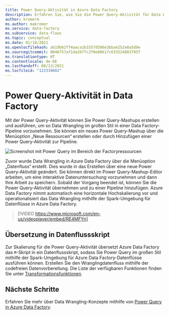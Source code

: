 ```yaml
---
title: Power Query-Aktivität in Azure Data Factory
description: Erfahren Sie, wie Sie die Power Query-Aktivität für Data Wrangling-Funktionen in einer Data Factory-Pipeline verwenden.
author: kromerm
ms.author: makromer
ms.service: data-factory
ms.subservice: data-flows
ms.topic: conceptual
ms.date: 01/18/2021
ms.openlocfilehash: ab19b62ff4aaca1b3357d586e3bba4252e8a5d9e
ms.sourcegitcommit: 0046757af1da267fc2f0e88617c633524883795f
ms.translationtype: HT
ms.contentlocale: de-DE
ms.lasthandoff: 08/13/2021
ms.locfileid: "122339602"
---
```

# <a name="power-query-activity-in-data-factory"></a>Power Query-Aktivität in Data Factory

Mit der Power Query-Aktivität können Sie Power Query-Mashups erstellen und ausführen, um so Data Wrangling im großen Stil in einer Data Factory-Pipeline vorzunehmen. Sie können ein neues Power Query-Mashup über die Menüoption „Neue Ressourcen“ erstellen oder durch Hinzufügen einer Power Query-Aktivität zur Pipeline.

![Screenshot mit Power Query im Bereich der Factoryressourcen](media/data-flow/power-query-wrangling.png)

Zuvor wurde Data Wrangling in Azure Data Factory über die Menüoption „Datenfluss“ erstellt. Dies wurde in das Erstellen über eine neue Power Query-Aktivität geändert. Sie können direkt im Power Query-Mashup-Editor arbeiten, um eine interaktive Datenuntersuchung vorzunehmen und dann Ihre Arbeit zu speichern. Sobald der Vorgang beendet ist, können Sie die Power Query-Aktivität übernehmen und zu einer Pipeline hinzufügen. Azure Data Factory nimmt automatisch eine horizontale Hochskalierung vor und operationalisiert das Data Wrangling mithilfe der Spark-Umgebung für Datenflüsse in Azure Data Factory.

> [!VIDEO https://www.microsoft.com/en-us/videoplayer/embed/RE4MFYn]

## <a name="translation-to-data-flow-script"></a>Übersetzung in Datenflussskript

Zur Skalierung für die Power Query-Aktivität übersetzt Azure Data Factory das ```M```-Skript in ein Datenflussskript, sodass Sie Power Query im großen Stil mithilfe der Spark-Umgebung für Azure Data Factory-Datenflüsse ausführen können. Erstellen Sie den Wranglingdatenfluss mithilfe der codefreien Datenvorbereitung. Die Liste der verfügbaren Funktionen finden Sie unter [Transformationsfunktionen](wrangling-functions.md).

## <a name="next-steps"></a>Nächste Schritte

Erfahren Sie mehr über Data Wrangling-Konzepte mithilfe von [Power Query in Azure Data Factory](wrangling-tutorial.md).
